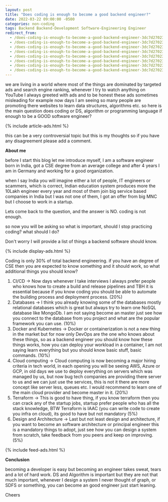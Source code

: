 ```yaml
---
layout: post
title: "Does coding is enough to become a good backend engineer?"
date: 2022-03-22 09:00:00 -0500
categories: non-coding
tags: Backend Backend-Development Software-Engineering Engineer
redirect_from:
  - /does-coding-is-enough-to-become-a-good-backend-engineer-3dc7d2702380?source=user_profile---------5----------------------------
  - /does-coding-is-enough-to-become-a-good-backend-engineer-3dc7d2702380?source=author_recirc-----a9c256fee353----3----------------------------
  - /does-coding-is-enough-to-become-a-good-backend-engineer-3dc7d2702380?source=author_recirc-----891e3866d81----4----------------------------
  - /does-coding-is-enough-to-become-a-good-backend-engineer-3dc7d2702380?source=author_recirc-----cb0b8ef3fc7c----3----------------------------
  - /does-coding-is-enough-to-become-a-good-backend-engineer-3dc7d2702380?source=author_recirc-----7148ce60b54b----3----------------------------
  - /does-coding-is-enough-to-become-a-good-backend-engineer-3dc7d2702380?source=post_internal_links---------2----------------------------
  - /does-coding-is-enough-to-become-a-good-backend-engineer-3dc7d2702380?source=author_recirc-----a9c256fee353----2----------------------------
  - /does-coding-is-enough-to-become-a-good-backend-engineer-3dc7d2702380
---
```


we are living in a world where most of the things are dominated by targeted ads and search engine ranking, whenever I try to watch anything on YouTube I always greeted with ads and to be honest these ads sometimes misleading for example now days I am seeing so many people are promoting there websites to learn data structures, algorithms etc. so here is the main question does coding or DS, algorithm or programming language if enough to be a GOOD software engineer?

{% include article-ads.html %}

this can be a very controversial topic but this is my thoughts so if you have any disagreement please add a comment.

<strong>About me</strong>

before I start this blog let me introduce myself, I am a software engineer born in India, got a CSE degree from an average college and after 4 years I am in Germany and working for a good organization.

when I say India you will imagine either a lot of people, IT engineers or scammers, which is correct, Indian education system produces more the 10Lakh engineer every year and most of them join big service based companies in India but I was not one of them, I got an offer from big MNC but I choose to work in a startup.

Lets come back to the question, and the answer is NO. coding is not enough.

so now you will be asking so what is important, should I stop practicing coding? what should I do?

Don't worry I will provide a list of things a backend software should know.

{% include display-ads.html %}

Coding is only 30% of total backend engineering. if you have an degree of CSE then you are expected to know something and it should work, so what additional things you should know?

1. CI/CD -> Now days whenever I take interviews I always prefer people who knows how to create a build and release pipelines and TBH it is essential because if you know coding you should be able to automate the building process and deployment process. (20%)
2. Databases -> I think you already knowing some of the databases mostly relational databases which is great but always try to learn one NoSQL database like MongoDb. I am not saying become an master just see how you connect to the database from you project and what are the popular framework you can use. (10%)
3. Docker and Kubernetes -> Docker or containerization is not a new thing in the market but for now only DevOps are the one who knows about these things, so as a backend engineer you should know how these things works, how you can deploy your workload in a container, I am not saying learn everything but you should know basic stuff, basic commands. (10%)
4. Cloud computing -> Cloud computing is now becoming a major hiring criteria in tech world, in each opening you will be seeing AWS, Azure or GCP, in old days we use to deploy everything on servers which was managed by us, but now bug tech companies are providing there server to us and we can just use the services, this is not it there are more concept like server less, queues etc. I would recommend to learn one of the main cloud provider and become master in it. (20%)
5. Terraform -> This is good to have thing, if you know terraform then you can crack any of the startup jobs, startup prefer people who has all the stack knowledge, BTW Terraform is IAAC (you can write code to create you infra on cloud), its good to have but not mandatory (5%)
6. Design and Architecture -> Last but not least design and architecture, if you want to become an software architecture or principal engineer this is a mandatory things to adopt, just see how you can design a system from scratch, take feedback from you peers and keep on improving. (5%)

{% include feed-ads.html %}

<strong>Conclusion</strong>

becoming a developer is easy but becoming an engineer takes sweat, tears and a lot of hard work. DS and Algorithm is important but they are not that much important, whenever I design a system I never thought of graph, or SDFS or something, you can become an good engineer just start leaning.

Cheers
